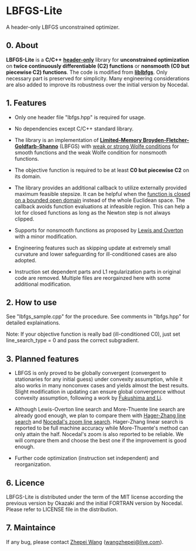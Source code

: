 # LBFGS-Lite
A header-only LBFGS unconstrained optimizer.

## 0. About

__LBFGS-Lite__ is a __C/C++__ [__header-only__](https://en.wikipedia.org/wiki/Header-only) library for __unconstrained optimization__ on __twice continuously differentiable (C2) functions__ or __nonsmooth (C0 but piecewise C2) functions__. The code is modified from [__liblbfgs__](https://github.com/chokkan/liblbfgs). Only necessary part is preserved for simplicity. Many engineering considerations are also added to improve its robustness over the initial version by Nocedal.

## 1. Features

- Only one header file "lbfgs.hpp" is required for usage.

- No dependencies except C/C++ standard library.

- The library is an implementation of [__Limited-Memory Broyden-Fletcher-Goldfarb-Shanno__](https://doi.org/10.1007/BF01589116) (LBFGS) with [weak or strong Wolfe conditions](https://en.wikipedia.org/wiki/Wolfe_conditions) for smooth functions and the weak Wolfe condition for nonsmooth functions.

- The objective function is required to be at least __C0 but piecewise C2__ on its domain.

- The library provides an additional callback to utilize externally provided maximum feasible stepsize. It can be helpful when the [function is closed on a bounded open domain](https://en.wikipedia.org/wiki/Closed_convex_function) instead of the whole Euclidean space. The callback avoids function evaluations at infeasible region. This can help a lot for closed functions as long as the Newton step is not always clipped.

- Supports for nonsmooth functions as proposed by [Lewis and Overton](https://link.springer.com/article/10.1007/s10107-012-0514-2) with a minor modification.

- Engineering features such as skipping update at extremely small curvature and lower safeguarding for ill-conditioned cases are also adopted.

- Instruction set dependent parts and L1 regularization parts in original code are removed. Multiple files are reorgainzed here with some additional modification.

## 2. How to use

See "lbfgs_sample.cpp" for the procedure. See comments in "lbfgs.hpp" for detailed explainations.

Note: If your objective function is really bad (ill-conditioned C0), just set line_search_type = 0 and pass the correct subgradient.

## 3. Planned features

- LBFGS is only proved to be globally convergent (convergent to stationaries for any initial guess) under convexity assumption, while it also works in many nonconvex cases and yields almost the best results. Slight modification in updating can ensure global convergence without convexity assumption, following a work by [Fukushima and Li](https://doi.org/10.1016/S0377-0427(00)00540-9).

- Although Lewis-Overton line search and More-Thuente line search are already good enough, we plan to compare them with [Hager-Zhang line search](https://doi.org/10.1137/030601880) and [Nocedal's zoom line search](https://link.springer.com/book/10.1007%2F978-0-387-40065-5). Hager-Zhang linear search is reported to be full machine accuracy while More-Thuente's method can only attain the half. Nocedal's zoom is also reported to be reliable. We will compare them and choose the best one if the improvement is good enough.

- Further code optimization (instruction set independent) and reorganization.

## 6. Licence

LBFGS-Lite is distributed under the term of the MIT license according the previous version by Okazaki and the initial FORTRAN version by Nocedal. Please refer to LICENSE file in the distribution.

## 7. Maintaince

If any bug, please contact [Zhepei Wang](https://zhepeiwang.github.io/) (<wangzhepei@live.com>).
